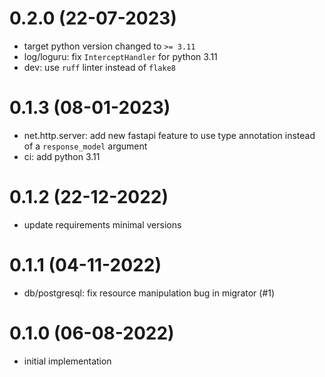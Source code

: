 # 0.2.0 (22-07-2023)
- target python version changed to `>= 3.11`
- log/loguru: fix `InterceptHandler` for python 3.11
- dev: use `ruff` linter instead of `flake8`

# 0.1.3 (08-01-2023)
- net.http.server: add new fastapi feature to use type annotation instead of a `response_model` argument
- ci: add python 3.11

# 0.1.2 (22-12-2022)
- update requirements minimal versions

# 0.1.1 (04-11-2022)
- db/postgresql: fix resource manipulation bug in migrator (#1)

# 0.1.0 (06-08-2022)
- initial implementation

